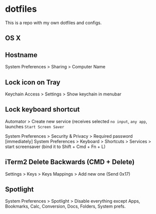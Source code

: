 # dotfiles

This is a repo with my own dotfiles and configs.


## OS X

## Hostname

System Preferences > Sharing > Computer Name

## Lock icon on Tray

Keychain Access > Settings > Show keychain in menubar

## Lock keyboard shortcut

Automator > Create new service (receives selected `no input`, `any app`, launches `Start Screen Saver`

System Preferences > Security & Privacy > Required password [immediately]
System Preferences > Keyboard > Shortcuts > Services > start screensaver (bind it to Shift + Cmd + Fn + L)

## iTerm2 Delete Backwards (CMD + Delete)

Settings > Keys > Keys Mappings > Add new one (Send 0x17)

## Spotlight

System Preferences > Spotlight > Disable everything except Apps, Bookmarks, Calc, Conversion, Docs, Folders, System prefs.


